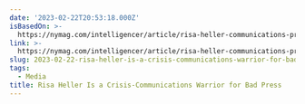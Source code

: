 ```yaml
---
date: '2023-02-22T20:53:18.000Z'
isBasedOn: >-
  https://nymag.com/intelligencer/article/risa-heller-communications-profile.html?utm_source=pocket-newtab
link: >-
  https://nymag.com/intelligencer/article/risa-heller-communications-profile.html?utm_source=pocket-newtab
slug: 2023-02-22-risa-heller-is-a-crisis-communications-warrior-for-bad-press
tags:
  - Media
title: Risa Heller Is a Crisis-Communications Warrior for Bad Press
---
```


